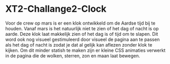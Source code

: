 # XT2-Challange2-Clock

Voor de crew op mars is er een klok ontwikkeld om de Aardse tijd bij te houden. Vanaf mars is het natuurlijk niet te zien of het dag of nacht is op aarde. Deze klok laat makkelijk zien of het dag is of tijd om te slapen. Dit word ook nog visueel gestimuleerd door visueel de pagina aan te passen als het dag of nacht is zodat je dat al gelijk kan aflezen zonder klok te kijken. Om dit minder statish te maken zijn er kleine CSS animaties verwerkt in de pagina die de wolken, sterren, zon en maan laat bewegen.
